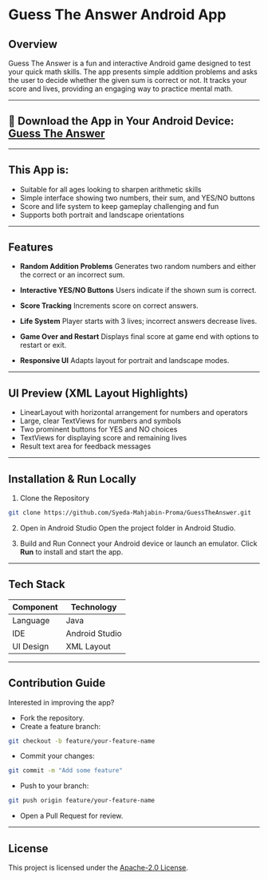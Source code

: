 # Guess The Answer Android App

## Overview

Guess The Answer is a fun and interactive Android game designed to test your quick math skills. The app presents simple addition problems and asks the user to decide whether the given sum is correct or not. It tracks your score and lives, providing an engaging way to practice mental math.

---
## 🔗 Download the App in Your Android Device: [Guess The Answer](https://drive.google.com/file/d/1ivOPVTahXBomwjtLwo_ks99bwcmJvRG4/view?usp=sharing)
---

## This App is:

* Suitable for all ages looking to sharpen arithmetic skills
* Simple interface showing two numbers, their sum, and YES/NO buttons
* Score and life system to keep gameplay challenging and fun
* Supports both portrait and landscape orientations

---

## Features

* **Random Addition Problems**
  Generates two random numbers and either the correct or an incorrect sum.

* **Interactive YES/NO Buttons**
  Users indicate if the shown sum is correct.

* **Score Tracking**
  Increments score on correct answers.

* **Life System**
  Player starts with 3 lives; incorrect answers decrease lives.

* **Game Over and Restart**
  Displays final score at game end with options to restart or exit.

* **Responsive UI**
  Adapts layout for portrait and landscape modes.

---

## UI Preview (XML Layout Highlights)

* LinearLayout with horizontal arrangement for numbers and operators
* Large, clear TextViews for numbers and symbols
* Two prominent buttons for YES and NO choices
* TextViews for displaying score and remaining lives
* Result text area for feedback messages

---

## Installation & Run Locally

1. Clone the Repository

```bash
git clone https://github.com/Syeda-Mahjabin-Proma/GuessTheAnswer.git
```

2. Open in Android Studio
   Open the project folder in Android Studio.

3. Build and Run
   Connect your Android device or launch an emulator. Click **Run** to install and start the app.

---

## Tech Stack

| Component | Technology     |
| --------- | -------------- |
| Language  | Java           |
| IDE       | Android Studio |
| UI Design | XML Layout     |

---

## Contribution Guide

Interested in improving the app?

* Fork the repository.
* Create a feature branch:

```bash
git checkout -b feature/your-feature-name
```

* Commit your changes:

```bash
git commit -m "Add some feature"
```

* Push to your branch:

```bash
git push origin feature/your-feature-name
```

* Open a Pull Request for review.

---

## License
This project is licensed under the [Apache-2.0 License](https://www.apache.org/licenses/).
